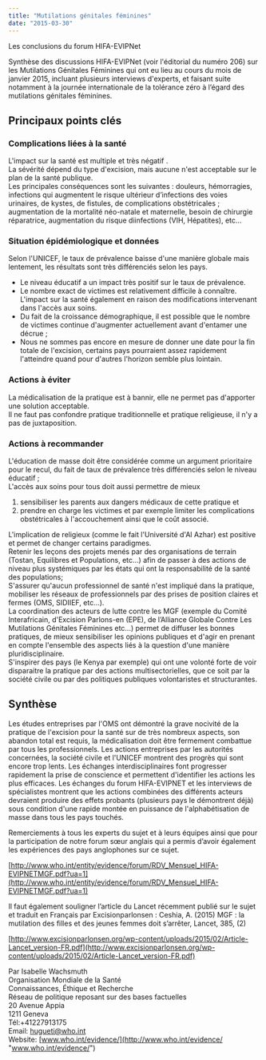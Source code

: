```yaml
---
title: "Mutilations génitales féminines"
date: "2015-03-30"
---
```


Les conclusions du forum HIFA-EVIPNet

Synthèse des discussions HIFA-EVIPNet (voir l'éditorial du numéro 206) sur les Mutilations Génitales Féminines qui ont eu lieu au cours du mois de janvier 2015, incluant plusieurs interviews d'experts, et faisant suite notamment à la journée internationale de la tolérance zéro à l’égard des mutilations génitales féminines.

## Principaux points clés

### Complications liées à la santé 

L'impact sur la santé est multiple et très négatif .  
La sévérité dépend du type d'excision, mais aucune n'est acceptable sur le plan de la santé publique.  
Les principales conséquences sont les suivantes : douleurs, hémorragies, infections qui augmentent le risque ultérieur d’infections des voies urinaires, de kystes, de fistules, de complications obstétricales ; augmentation de la mortalité néo-natale et maternelle, besoin de chirurgie réparatrice, augmentation du risque diinfections (VIH, Hépatites), etc...

### Situation épidémiologique et données 

Selon l'UNICEF, le taux de prévalence baisse d'une manière globale mais lentement, les résultats sont très différenciés selon les pays.

*   Le niveau éducatif a un impact très positif sur le taux de prévalence.  
*   Le nombre exact de victimes est relativement difficile à connaître. L'impact sur la santé également en raison des modifications intervenant dans l'accès aux soins.  
*   Du fait de la croissance démographique, il est possible que le nombre de victimes continue d'augmenter actuellement avant d'entamer une décrue ;
*   Nous ne sommes pas encore en mesure de donner une date pour la fin totale de l'excision, certains pays pourraient assez rapidement l'atteindre quand pour d'autres l'horizon semble plus lointain.

### Actions à éviter 

La médicalisation de la pratique est à bannir, elle ne permet pas d'apporter une solution acceptable.  
Il ne faut pas confondre pratique traditionnelle et pratique religieuse, il n'y a pas de juxtaposition.

### Actions à recommander 

L'éducation de masse doit être considérée comme un argument prioritaire pour le recul, du fait de taux de prévalence très différenciés selon le niveau éducatif ;  
L'accès aux soins pour tous doit aussi permettre de mieux

1.  sensibiliser les parents aux dangers médicaux de cette pratique et
2.  prendre en charge les victimes et par exemple limiter les complications obstétricales à l'accouchement ainsi que le coût associé.

L'implication de religieux (comme le fait l'Université d'Al Azhar) est positive et permet de changer certains paradigmes.  
Retenir les leçons des projets menés par des organisations de terrain (Tostan, Equilibres et Populations, etc...) afin de passer à des actions de niveau plus systémiques par les états qui ont la responsabilité de la santé des populations;  
S'assurer qu'aucun professionnel de santé n'est impliqué dans la pratique, mobiliser les réseaux de professionnels par des prises de position claires et fermes (OMS, SIDIIEF, etc...).  
La coordination des acteurs de lutte contre les MGF (exemple du Comité Interafricain, d'Excision Parlons-en (EPE), de l’Alliance Globale Contre Les Mutilations Génitales Féminines etc...) permet de diffuser les bonnes pratiques, de mieux sensibiliser les opinions publiques et d'agir en prenant en compte l'ensemble des aspects liés à la question d'une manière pluridisciplinaire.  
S'inspirer des pays (le Kenya par exemple) qui ont une volonté forte de voir disparaitre la pratique par des actions multisectorielles, que ce soit par la société civile ou par des politiques publiques volontaristes et structurantes. 

## Synthèse

Les études entreprises par l'OMS ont démontré la grave nocivité de la pratique de l'excision pour la santé sur de très nombreux aspects, son abandon total est requis, la médicalisation doit être fermement combattue par tous les professionnels. Les actions entreprises par les autorités concernées, la société civile et l'UNICEF montrent des progrès qui sont encore trop lents. Les échanges interdisciplinaires font progresser rapidement la prise de conscience et permettent d'identifier les actions les plus efficaces. Les échanges du forum HIFA-EVIPNET et les interviews de spécialistes montrent que les actions combinées des différents acteurs devraient produire des effets probants (plusieurs pays le démontrent déjà) sous condition d'une rapide montée en puissance de l'alphabétisation de masse dans tous les pays touchés.

Remerciements à tous les experts du sujet et à leurs équipes ainsi que pour la participation de notre forum sœur anglais qui a permis d’avoir également les expériences des pays anglophones sur ce sujet.

[http://www.who.int/entity/evidence/forum/RDV_Mensuel_HIFA-EVIPNETMGF.pdf?ua=1](http://www.who.int/entity/evidence/forum/RDV_Mensuel_HIFA-EVIPNETMGF.pdf?ua=1)

Il faut également souligner l’article du Lancet récemment publié sur le sujet et traduit en Français par Excisionparlonsen : Ceshia, A. (2015) MGF : la mutilation des filles et des jeunes femmes doit s’arrêter, Lancet, 385, (2)

[http://www.excisionparlonsen.org/wp-content/uploads/2015/02/Article-Lancet_version-FR.pdf](http://www.excisionparlonsen.org/wp-content/uploads/2015/02/Article-Lancet_version-FR.pdf)

Par Isabelle Wachsmuth  
Organisation Mondiale de la Santé   
Connaissances, Éthique et Recherche   
Réseau de politique reposant sur des bases factuelles  
20 Avenue Appia  
1211 Geneva  
Tél:+41227913175  
Email: [hugueti@who.int](mailto:hugueti@who.int)  
Website: [www.who.int/evidence/](http://www.who.int/evidence/ "www.who.int/evidence/")